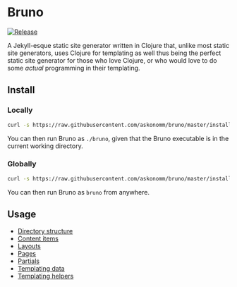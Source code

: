 # Bruno

[![Release](https://github.com/askonomm/bruno/actions/workflows/release.yml/badge.svg)](https://github.com/askonomm/bruno/actions/workflows/release.yml)

A Jekyll-esque static site generator written in Clojure that, unlike most static site generators, uses Clojure for
templating as well thus being the perfect static site generator for those who love Clojure, or who would love to do
some _actual_ programming in their templating.

## Install

### Locally

```bash
curl -s https://raw.githubusercontent.com/askonomm/bruno/master/install.sh | bash -s
```

You can then run Bruno as `./bruno`, given that the Bruno executable is in the current working directory.

### Globally

```bash
curl -s https://raw.githubusercontent.com/askonomm/bruno/master/install.sh | bash -s -- -g
```

You can then run Bruno as `bruno` from anywhere.

## Usage

- [Directory structure](#)
- [Content items](#)
- [Layouts](#)
- [Pages](#)
- [Partials](#)
- [Templating data](#)
- [Templating helpers](#)
